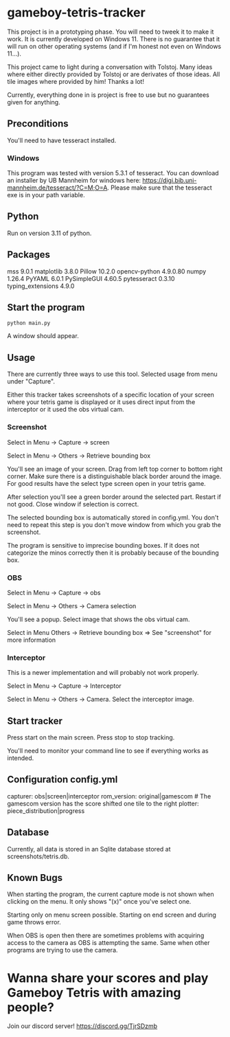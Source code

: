 # gameboy-tetris-tracker

This project is in a prototyping phase. You will need to tweek it to make it work. It is currently developed on Windows 11. There is no guarantee that it will run on other operating systems (and if I'm honest not even on Windows 11...).

This project came to light during a conversation with Tolstoj. Many ideas where either directly provided by Tolstoj or are derivates of those ideas. All tile images where provided by him! Thanks a lot!

Currently, everything done in is project is free to use but no guarantees given for anything.

## Preconditions
You'll need to have tesseract installed. 

### Windows
This program was tested with version 5.3.1 of tesseract. You can download an installer by UB Mannheim for windows here: https://digi.bib.uni-mannheim.de/tesseract/?C=M;O=A. Please make sure that the tesseract exe is in your path variable. 

## Python
Run on version 3.11 of python.

## Packages
mss 9.0.1
matplotlib 3.8.0
Pillow 10.2.0
opencv-python 4.9.0.80
numpy 1.26.4
PyYAML 6.0.1
PySimpleGUI 4.60.5
pytesseract 0.3.10
typing_extensions 4.9.0

## Start the program 

    python main.py

A window should appear.

## Usage
There are currently three ways to use this tool. Selected usage from menu under "Capture".

Either this tracker takes screenshots of a specific location of your screen where your tetris game is displayed or it uses direct input from the interceptor or it used the obs virtual cam.

### Screenshot
Select in Menu -> Capture -> screen

Select in Menu -> Others -> Retrieve bounding box

You'll see an image of your screen. Drag from left top corner to bottom right corner. Make sure there is a distinguishable black border around the image. For good results have the select type screen open in your tetris game.

After selection you'll see a green border around the selected part. Restart if not good. Close window if selection is correct.
  
The selected bounding box is automatically stored in config.yml. You don't need to repeat this step is you don't move window from which you grab the screenshot.

The program is sensitive to imprecise bounding boxes. If it does not categorize the minos correctly then it is probably because of the bounding box.

### OBS
Select in Menu -> Capture -> obs

Select in Menu -> Others -> Camera selection

You'll see a popup. Select image that shows the obs virtual cam.

Select in Menu Others -> Retrieve bounding box
=> See "screenshot" for more information

### Interceptor
This is a newer implementation and will probably not work properly.

Select in Menu -> Capture -> Interceptor

Select in Menu -> Others -> Camera. Select the interceptor image.

## Start tracker
Press start on the main screen. Press stop to stop tracking. 

You'll need to monitor your command line to see if everything works as intended.

## Configuration config.yml
capturer: obs|screen|interceptor
rom_version: original|gamescom # The gamescom version has the score shifted one tile to the right
plotter: piece_distribution|progress 

## Database
Currently, all data is stored in an Sqlite database stored at screenshots/tetris.db.

## Known Bugs
When starting the program, the current capture mode is not shown when clicking on the menu. It only shows "(x)" once you've select one.

Starting only on menu screen possible. Starting on end screen and during game throws error.

When OBS is open then there are sometimes problems with acquiring access to the camera as OBS is attempting the same. Same when other programs are trying to use the camera.

# Wanna share your scores and play Gameboy Tetris with amazing people?
Join our discord server! https://discord.gg/TjrSDzmb
